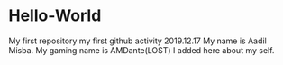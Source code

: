 # Hello-World
My first repository
my first github activity 2019.12.17
My name is Aadil Misba. My gaming name is AMDante(LOST)
I added here about my self.
